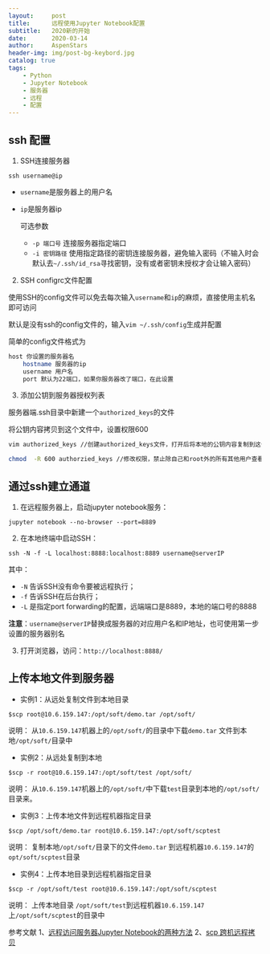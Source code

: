 ```yaml
---
layout:     post
title:      远程使用Jupyter Notebook配置
subtitle:   2020新的开始
date:       2020-03-14
author:     AspenStars
header-img: img/post-bg-keybord.jpg
catalog: true
tags:
    - Python
    - Jupyter Notebook
    - 服务器
    - 远程
    - 配置
---
```

## ssh 配置

1. SSH连接服务器

`ssh username@ip`  
- `username`是服务器上的用户名  
- `ip`是服务器ip

    可选参数

    - `-p 端口号` 连接服务器指定端口
    - `-i 密钥路径` 使用指定路径的密钥连接服务器，避免输入密码（不输入时会默认去`~/.ssh/id_rsa`寻找密钥，没有或者密钥未授权才会让输入密码）

2. SSH configrc文件配置

使用SSH的config文件可以免去每次输入`username`和`ip`的麻烦，直接使用主机名即可访问

默认是没有ssh的config文件的，输入`vim ~/.ssh/config`生成并配置

简单的config文件格式为

```bash
host 你设置的服务器名
    hostname 服务器的ip
    username 用户名
    port 默认为22端口，如果你服务器改了端口，在此设置
```

3. 添加公钥到服务器授权列表

服务器端.ssh目录中新建一个`authorized_keys`的文件

将公钥内容拷贝到这个文件中，设置权限600
```bash
vim authorized_keys //创建authorized_keys文件，打开后将本地的公钥内容复制到这个文件中

chmod  -R 600 authorzied_keys //修改权限，禁止除自己和root外的所有其他用户查看、修改
```

## 通过ssh建立通道

1. 在远程服务器上，启动jupyter notebook服务：
```
jupyter notebook --no-browser --port=8889
```

2. 在本地终端中启动SSH：
```
ssh -N -f -L localhost:8888:localhost:8889 username@serverIP
```
其中： 
- `-N` 告诉SSH没有命令要被远程执行； 
- `-f` 告诉SSH在后台执行； 
- `-L` 是指定port forwarding的配置，远端端口是8889，本地的端口号的8888

**注意**：`username@serverIP`替换成服务器的对应用户名和IP地址，也可使用第一步设置的服务器别名

3. 打开浏览器，访问：`http://localhost:8888/`

## 上传本地文件到服务器

- 实例1：从远处复制文件到本地目录
```
$scp root@10.6.159.147:/opt/soft/demo.tar /opt/soft/
```
说明： 从`10.6.159.147`机器上的`/opt/soft/`的目录中下载`demo.tar` 文件到本地`/opt/soft/`目录中

- 实例2：从远处复制到本地
```
$scp -r root@10.6.159.147:/opt/soft/test /opt/soft/
```
说明： 从`10.6.159.147`机器上的`/opt/soft/`中下载`test`目录到本地的`/opt/soft/`目录来。

- 实例3：上传本地文件到远程机器指定目录
```
$scp /opt/soft/demo.tar root@10.6.159.147:/opt/soft/scptest
```
说明： 复制本地`/opt/soft/`目录下的文件`demo.tar` 到远程机器`10.6.159.147`的`opt/soft/scptest`目录

- 实例4：上传本地目录到远程机器指定目录
```
$scp -r /opt/soft/test root@10.6.159.147:/opt/soft/scptest
```
说明： 上传本地目录 `/opt/soft/test`到远程机器`10.6.159.147`上`/opt/soft/scptest`的目录中

参考文献
1、[远程访问服务器Jupyter Notebook的两种方法](https://www.jianshu.com/p/8fc3cd032d3c)
2、[scp 跨机远程拷贝](https://linuxtools-rst.readthedocs.io/zh_CN/latest/tool/scp.html)